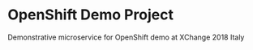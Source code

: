 OpenShift Demo Project
======================

Demonstrative microservice for OpenShift demo at XChange 2018 Italy